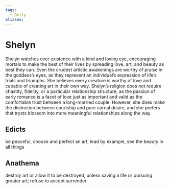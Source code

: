 ```yaml
---
tags:
  - Deity
aliases:
---
```

# Shelyn
Shelyn watches over existence with a kind and loving eye, encouraging mortals to make the best of their lives by spreading love, art, and beauty as best they can. Even the crudest artistic awakenings are worthy of praise in the goddess’s eyes, as they represent an individual’s expression of life’s trials and triumphs. She believes every creature is worthy of love and capable of creating art in their own way. Shelyn’s religion does not require chastity, fidelity, or a particular relationship structure, as the passion of early romance is a facet of love just as important and valid as the comfortable trust between a long-married couple. However, she does make the distinction between courtship and pure carnal desire, and she prefers that trysts blossom into more meaningful relationships along the way.

## Edicts  
be peaceful, choose and perfect an art, lead by example, see the beauty in all things
## Anathema  
destroy art or allow it to be destroyed, unless saving a life or pursuing greater art; refuse to accept surrender